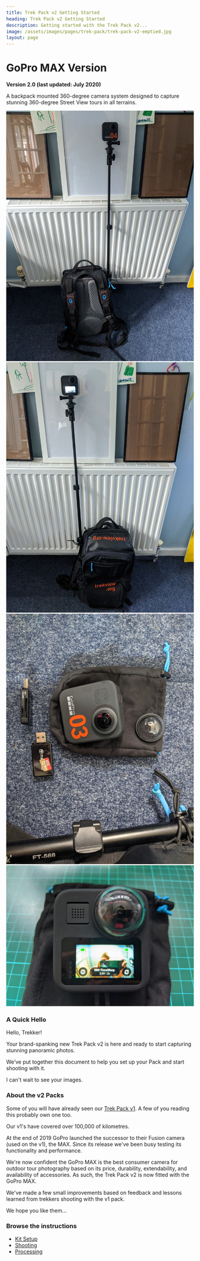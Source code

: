 ```yaml
---
title: Trek Pack v2 Getting Started
heading: Trek Pack v2 Getting Started
description: Getting started with the Trek Pack v2...
image: /assets/images/pages/trek-pack/trek-pack-v2-emptied.jpg
layout: page
---
```


# GoPro MAX Version

**Version 2.0 (last updated: July 2020)**

A backpack mounted 360-degree camera system designed to capture stunning 360-degree Street View tours in all terrains.

<img class="img-fluid" src="/assets/images/pages/trek-pack/v2/contents-trek-pack-mounted-front.jpeg" alt="Trek Pack mounted" title="Trek Pack mounted" />

<img class="img-fluid" src="/assets/images/pages/trek-pack/v2/contents-trek-pack-mounted-back.jpeg" alt="Trek Pack mounted" title="Trek Pack mounted" />

<img class="img-fluid" src="/assets/images/pages/trek-pack/v2/contents-trek-pack-camera-front.jpeg" alt="Trek Pack Camera" title="Trek Pack Camera" />

<img class="img-fluid" src="/assets/images/pages/trek-pack/v2/contents-trek-pack-camera-back.jpeg" alt="Trek Pack Camera" title="Trek Pack Camera" />

### A Quick Hello

Hello, Trekker!

Your brand-spanking new Trek Pack v2 is here and ready to start capturing stunning panoramic photos.

We’ve put together this document to help you set up your Pack and start shooting with it.

I can't wait to see your images.

### About the v2 Packs

Some of you will have already seen our [Trek Pack v1](/trek-pack/v1/). A few of you reading this probably own one too.

Our v1's have covered over 100,000 of kilometres.

At the end of 2019 GoPro launched the successor to their Fusion camera (used on the v1), the MAX. Since its release we've been busy testing its functionality and performance.

We're now confident the GoPro MAX is the best consumer camera for outdoor tour photography based on its price, durability, extendability, and availability of accessories. As such, the Trek Pack v2 is now fitted with the GoPro MAX.

We've made a few small improvements based on feedback and lessons learned from trekkers shooting with the v1 pack.

We hope you like them...

### Browse the instructions

* [Kit Setup](kit-setup.md)
* [Shooting](shooting.md)
* [Processing](processing.md)